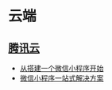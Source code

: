 # 云端

## [腾讯云](https://www.qcloud.com)

- [从搭建一个微信小程序开始](https://www.qcloud.com/act/event/yingyonghao.html)
- [微信小程序一站式解决方案](https://github.com/tencentyun/weapp-solution)
